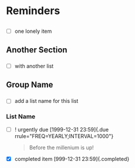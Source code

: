 # Reminders

## 

### 

-   [ ] one lonely item

## Another Section

### 

-   [ ] with another list

## Group Name

### 

-   [ ] add a list name for this list

### List Name

-   [ ] ! urgently due [1999-12-31 23:59]{.due rrule="FREQ=YEARLY;INTERVAL=1000"}
    > Before the millenium is up!
-   [x] completed item [999-12-31 23:59]{.completed}
